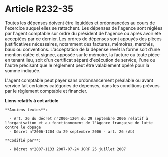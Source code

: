 # Article R232-35

Toutes les dépenses doivent être liquidées et ordonnancées au cours de l'exercice auquel elles se rattachent. Les dépenses de
l'agence sont réglées par l'agent comptable sur ordre du président de l'agence ou après avoir été acceptées par ce dernier.
Les ordres de dépenses sont appuyés des pièces justificatives nécessaires, notamment des factures, mémoires, marchés, baux ou
conventions. L'acceptation de la dépense revêt la forme soit d'une mention datée et signée, apposée sur le mémoire, la
facture ou toute pièce en tenant lieu, soit d'un certificat séparé d'exécution de service, l'une ou l'autre précisant que le
règlement peut être valablement opéré pour la somme indiquée.

L'agent comptable peut payer sans ordonnancement préalable ou avant service fait certaines catégories de dépenses, dans les
conditions prévues par le règlement comptable et financier.

**Liens relatifs à cet article**

	**Anciens textes**:

	  - Art. 26 du décret n°2006-1204 du 29 septembre 2006 relatif à l'organisation et au fonctionnement de l'Agence française de lutte contre le dopage
	  - Décret n°2006-1204 du 29 septembre 2006 - art. 26 (Ab)

	**Codifié par**:

	  - Décret n°2007-1133 2007-07-24 JORF 25 juillet 2007

